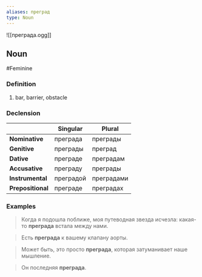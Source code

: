 ```yaml
---
aliases: преград
type: Noun
---
```

![[преграда.ogg]]
## Noun
#Feminine

### Definition
1. bar, barrier, obstacle

### Declension
| | Singular | Plural |
|-|-|-|
|**Nominative**|преграда|преграды|
|**Genitive**|преграды|преград|
|**Dative**|преграде|преградам|
|**Accusative**|преграду|преграды|
|**Instrumental**|преградой|преградами|
|**Prepositional**|преграде|преградах|

### Examples
>Когда я подошла поближе, моя путеводная звезда исчезла: какая-то **преграда** встала между нами.

>Есть **преграда** к вашему клапану аорты.

>Может быть, это просто **преграда**, которая затуманивает наше мышление.

>Он последняя **преграда**.
